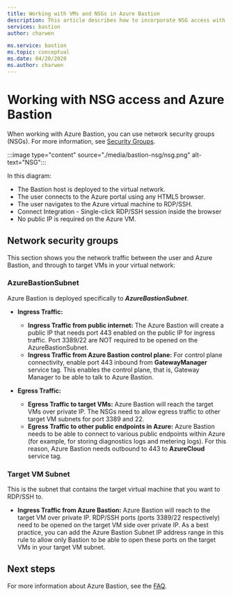 ```yaml
---
title: Working with VMs and NSGs in Azure Bastion
description: This article describes how to incorporate NSG access with Azure Bastion
services: bastion
author: charwen

ms.service: bastion
ms.topic: conceptual
ms.date: 04/20/2020
ms.author: charwen
---
```

# Working with NSG access and Azure Bastion

When working with Azure Bastion, you can use network security groups (NSGs). For more information, see [Security Groups](../virtual-network/security-overview.md).

:::image type="content" source="./media/bastion-nsg/nsg.png" alt-text="NSG":::

In this diagram:

* The Bastion host is deployed to the virtual network.
* The user connects to the Azure portal using any HTML5 browser.
* The user navigates to the Azure virtual machine to RDP/SSH.
* Connect Integration - Single-click RDP/SSH session inside the browser
* No public IP is required on the Azure VM.

## <a name="nsg"></a>Network security groups

This section shows you the network traffic between the user and Azure Bastion, and through to target VMs in your virtual network:

### <a name="apply"></a>AzureBastionSubnet

Azure Bastion is deployed specifically to ***AzureBastionSubnet***.

* **Ingress Traffic:**

   * **Ingress Traffic from public internet:** The Azure Bastion will create a public IP that needs port 443 enabled on the public IP for ingress traffic. Port 3389/22 are NOT required to be opened on the AzureBastionSubnet.
   * **Ingress Traffic from Azure Bastion control plane:** For control plane connectivity, enable port 443 inbound from **GatewayManager** service tag. This enables the control plane, that is, Gateway Manager to be able to talk to Azure Bastion.

* **Egress Traffic:**

   * **Egress Traffic to target VMs:** Azure Bastion will reach the target VMs over private IP. The NSGs need to allow egress traffic to other target VM subnets for port 3389 and 22.
   * **Egress Traffic to other public endpoints in Azure:** Azure Bastion needs to be able to connect to various public endpoints within Azure (for example, for storing diagnostics logs and metering logs). For this reason, Azure Bastion needs outbound to 443 to **AzureCloud** service tag.

### Target VM Subnet
This is the subnet that contains the target virtual machine that you want to RDP/SSH to.

   * **Ingress Traffic from Azure Bastion:** Azure Bastion will reach to the target VM over private IP. RDP/SSH ports (ports 3389/22 respectively) need to be opened on the target VM side over private IP. As a best practice, you can add the Azure Bastion Subnet IP address range in this rule to allow only Bastion to be able to open these ports on the target VMs in your target VM subnet.


## Next steps

For more information about Azure Bastion, see the [FAQ](bastion-faq.md).
